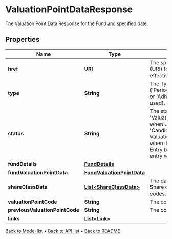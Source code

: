 

# ValuationPointDataResponse

The Valuation Point Data Response for the Fund and specified date.

## Properties

| Name | Type | Description | Notes |
|------------ | ------------- | ------------- | -------------|
|**href** | **URI** | The specific Uniform Resource Identifier (URI) for this resource at the requested effective and asAt datetime. |  [optional] |
|**type** | **String** | The Type of the associated Diary Entry (&#39;PeriodBoundary&#39;,&#39;ValuationPoint&#39;,&#39;Other&#39; or &#39;Adhoc&#39; when a diary entry wasn&#39;t used). |  |
|**status** | **String** | The status of a Diary Entry of Type &#39;ValuationPoint&#39;. Defaults to &#39;Estimate&#39; when upserting a diary entry, moves to &#39;Candidate&#39; or &#39;Final&#39; when a ValuationPoint is accepted, and &#39;Final&#39; when it is finalised. The status of a Diary Entry becomes &#39;Unofficial&#39; when a diary entry wasn&#39;t used. |  |
|**fundDetails** | [**FundDetails**](FundDetails.md) |  |  |
|**fundValuationPointData** | [**FundValuationPointData**](FundValuationPointData.md) |  |  |
|**shareClassData** | [**List&lt;ShareClassData&gt;**](ShareClassData.md) | The data for all share classes in fund. Share classes are identified by their short codes. |  |
|**valuationPointCode** | **String** | The code of the valuation point. |  [optional] |
|**previousValuationPointCode** | **String** | The code of the previous valuation point. |  [optional] |
|**links** | [**List&lt;Link&gt;**](Link.md) |  |  [optional] |



[Back to Model list](../README.md#documentation-for-models) &#8226; [Back to API list](../README.md#documentation-for-api-endpoints) &#8226; [Back to README](../README.md)


